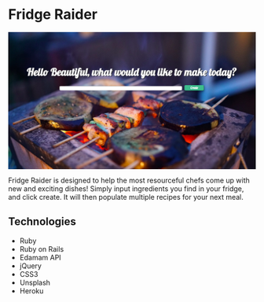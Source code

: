 # Fridge Raider 
<p align="center">
	<img src= "app/assets/images/FridgeRaiderHome.png" alt="Fridge Raider Welcome Page" align="center">
</p>

Fridge Raider is designed to help the most resourceful chefs come up with new and exciting dishes! Simply input ingredients you find in your fridge, and click create. It will then populate multiple recipes for your next meal. 

## Technologies 
- Ruby
- Ruby on Rails
- Edamam API
- jQuery 
- CSS3
- Unsplash
- Heroku